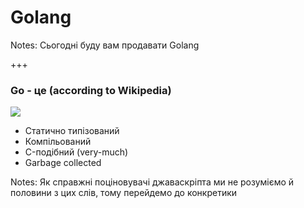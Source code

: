 # <span class="go-h1">Go</span>lang

Notes:
Сьогодні буду вам продавати Golang

+++

### Go - це (according to Wikipedia)

<div class="aside">
<img class="golang-hamster" src="/slides/00-start/linus-c-go-meme.jpg">

  - Статично типізований 
  - Компільований 
  - C-подібний (very-much) 
  - Garbage collected

</div>

Notes:
Як справжні поціновувачі джаваскріпта ми не розуміємо й половини з цих слів, тому перейдемо до конкретики
